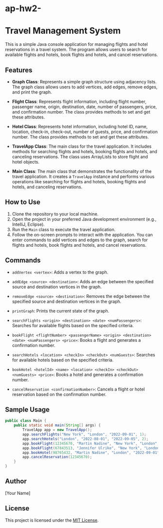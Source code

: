 # ap-hw2-
# Travel Management System

This is a simple Java console application for managing flights and hotel reservations in a travel system. The program allows users to search for available flights and hotels, book flights and hotels, and cancel reservations.

## Features

- **Graph Class**: Represents a simple graph structure using adjacency lists. The graph class allows users to add vertices, add edges, remove edges, and print the graph.

- **Flight Class**: Represents flight information, including flight number, passenger name, origin, destination, date, number of passengers, price, and confirmation number. The class provides methods to set and get these attributes.

- **Hotel Class**: Represents hotel information, including hotel ID, name, location, check-in, check-out, number of guests, price, and confirmation number. The class provides methods to set and get these attributes.

- **TravelApp Class**: The main class for the travel application. It includes methods for searching flights and hotels, booking flights and hotels, and canceling reservations. The class uses ArrayLists to store flight and hotel objects.

- **Main Class**: The main class that demonstrates the functionality of the travel application. It creates a `TravelApp` instance and performs various operations like searching for flights and hotels, booking flights and hotels, and canceling reservations.

## How to Use

1. Clone the repository to your local machine.
2. Open the project in your preferred Java development environment (e.g., IntelliJ, Eclipse).
3. Run the `Main` class to execute the travel application.
4. Follow the on-screen prompts to interact with the application. You can enter commands to add vertices and edges to the graph, search for flights and hotels, book flights and hotels, and cancel reservations.

## Commands

- `addVertex <vertex>`: Adds a vertex to the graph.
- `addEdge <source> <destination>`: Adds an edge between the specified source and destination vertices in the graph.
- `removeEdge <source> <destination>`: Removes the edge between the specified source and destination vertices in the graph.
- `printGraph`: Prints the current state of the graph.

- `searchFlights <origin> <destination> <date> <numPassengers>`: Searches for available flights based on the specified criteria.
- `bookFlight <flightNumber> <passengerName> <origin> <destination> <date> <numPassengers> <price>`: Books a flight and generates a confirmation number.
- `searchHotels <location> <checkIn> <checkOut> <numGuests>`: Searches for available hotels based on the specified criteria.
- `bookHotel <hotelId> <name> <location> <checkIn> <checkOut> <numGuests> <price>`: Books a hotel and generates a confirmation number.
- `cancelReservation <confirmationNumber>`: Cancels a flight or hotel reservation based on the confirmation number.

## Sample Usage

```java
public class Main {
    public static void main(String[] args) {
        TravelApp app = new TravelApp();
        app.searchFlights("New York", "London", "2022-09-01", 1);
        app.searchHotels("London", "2022-08-01", "2022-09-05", 2);
        app.bookFlight(12345670, "Martin Nadine", "New York", "London", "2022-08-01", 1, 700.00 );
        app.bookFlight(67843513, "Jennifer Ulrike", "New York", "London", "2022-08-01", 1, 655.00 );
        app.bookHotel(98765432, "Martin Nadine", "London", "2022-09-01", "2022-09-05", 1, 100.00 );
        app.cancelReservation(12345670);
    }
}
```

## Author

[Your Name]

## License

This project is licensed under the [MIT License](LICENSE).

